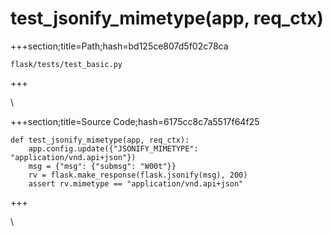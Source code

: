 



# test_jsonify_mimetype(app, req_ctx)
  
+++section;title=Path;hash=bd125ce807d5f02c78ca

`flask/tests/test_basic.py`
  
+++

\
  
+++section;title=Source Code;hash=6175cc8c7a5517f64f25
```
def test_jsonify_mimetype(app, req_ctx):
    app.config.update({"JSONIFY_MIMETYPE": "application/vnd.api+json"})
    msg = {"msg": {"submsg": "W00t"}}
    rv = flask.make_response(flask.jsonify(msg), 200)
    assert rv.mimetype == "application/vnd.api+json"
```  
+++

\
